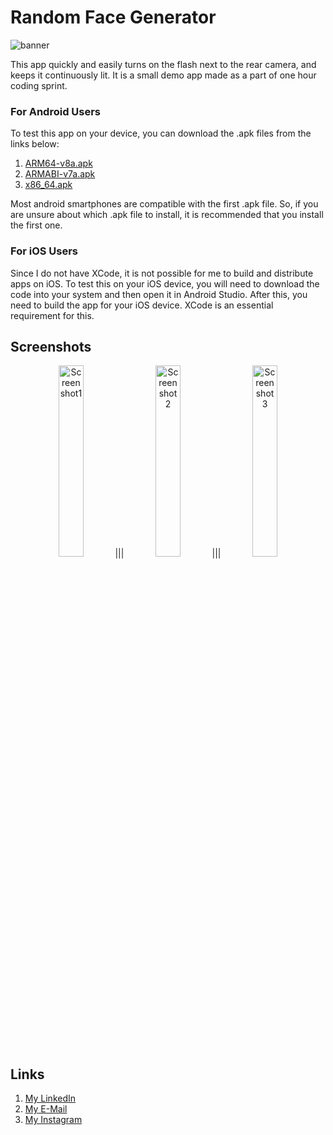 # Random Face Generator
![banner](https://user-images.githubusercontent.com/97734029/213933336-bfdf39bd-e4c5-4c6a-b0ad-0846456b11a2.png)

This app quickly and easily turns on the flash next to the rear camera, and keeps it continuously lit. It is a small demo app made as a part of one hour coding sprint. 

### For Android Users

To test this app on your device, you can download the .apk files from the links below:

1. [ARM64-v8a.apk](https://github.com/lightlessdays/Random-Face-Generator/blob/master/app-arm64-v8a-release.apk?raw=true)
2. [ARMABI-v7a.apk](https://github.com/lightlessdays/Random-Face-Generator/blob/master/app-armeabi-v7a-release.apk?raw=true)
3. [x86_64.apk](https://github.com/lightlessdays/Random-Face-Generator/blob/master/app-x86_64-release.apk?raw=true)

Most android smartphones are compatible with the first .apk file. So, if you are unsure about which .apk file to install, it is recommended that you install the first one.

### For iOS Users

Since I do not have XCode, it is not possible for me to build and distribute apps on iOS. To test this on your iOS device, you will need to download the code into your system and then open it in Android Studio. After this, you need to build the app for your iOS device. XCode is an essential requirement for this.

## Screenshots

<p align="center">
<img src="https://user-images.githubusercontent.com/97734029/213935613-86a34456-3445-48c5-9f45-b39869547cf6.jpg" width=28% alt="Screenshot1">|||<img src="https://user-images.githubusercontent.com/97734029/213935615-f5254785-324f-4fdd-8506-d167240a1584.jpg" width=28% alt="Screenshot2">|||<img src="https://user-images.githubusercontent.com/97734029/213935616-446776f7-7de3-4cf8-8a18-ec6556f1c3b8.jpg" width=28% alt="Screenshot3">
</p>

## Links

1. [My LinkedIn](https://linkedin.com/in/dhruv-badaya)
2. [My E-Mail](mailto:dhruvbadaya@gmail.com)
3. [My Instagram](https://instagram.com/lightlessdays)
